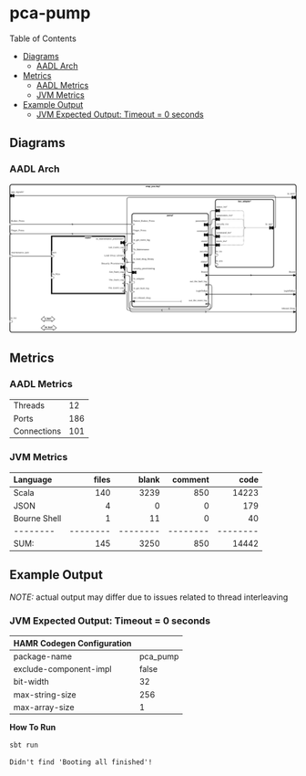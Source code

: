 # pca-pump

 Table of Contents
  * [Diagrams](#diagrams)
    * [AADL Arch](#aadl-arch)
  * [Metrics](#metrics)
    * [AADL Metrics](#aadl-metrics)
    * [JVM Metrics](#jvm-metrics)
  * [Example Output](#example-output)
    * [JVM Expected Output: Timeout = 0 seconds](#jvm-expected-output-timeout--0-seconds)

## Diagrams
### AADL Arch
![AADL Arch](aadl/pca/diagrams/aadl-arch.png)

## Metrics
### AADL Metrics
| | |
|--|--|
|Threads|12|
|Ports|186|
|Connections|101|

### JVM Metrics

Language|files|blank|comment|code
:-------|-------:|-------:|-------:|-------:
Scala|140|3239|850|14223
JSON|4|0|0|179
Bourne Shell|1|11|0|40
--------|--------|--------|--------|--------
SUM:|145|3250|850|14442

## Example Output
*NOTE:* actual output may differ due to issues related to thread interleaving
### JVM Expected Output: Timeout = 0 seconds

  |HAMR Codegen Configuration| |
  |--|--|
  | package-name | pca_pump |
  | exclude-component-impl | false |
  | bit-width | 32 |
  | max-string-size | 256 |
  | max-array-size | 1 |


  **How To Run**
  ```
  sbt run
  ```

  ```
  Didn't find 'Booting all finished'!
  ```